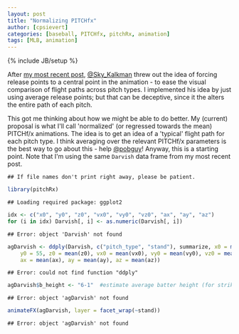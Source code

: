 ```yaml
---
layout: post
title: "Normalizing PITCHfx"
author: [cpsievert]
categories: [baseball, PITCHfx, pitchRx, animation]
tags: [MLB, animation]
---
```

{% include JB/setup %}

After [my most recent post](http://cpsievert.github.io/2013/05/yu-darvishs-deception-factor/),
[@Sky_Kalkman](http://twitter.com/Sky_Kalkman) threw out the idea of forcing release points to a
central point in the animation - to ease the visual comparison of flight paths across pitch types.
I implemented his idea by just using average release points; but that can be deceptive, since it
the alters the entire path of each pitch.

This got me thinking about how we might be able to do better. My (current) proposal is what I'll
call 'normalized' (or regressed towards the mean) PITCHf/x animations. The idea is to get an idea
of a 'typical' flight path for each pitch type. I think averaging over the relevant PITCHf/x
parameters is the best way to go about this - help [@pobguy](http://twitter.com/pobguy)! Anyway,
this is a starting point. Note that I'm using the same `Darvish` data frame from my most recent
post.


```
## If file names don't print right away, please be patient.
```



```r
library(pitchRx)
```

```
## Loading required package: ggplot2
```

```r
idx <- c("x0", "y0", "z0", "vx0", "vy0", "vz0", "ax", "ay", "az")
for (i in idx) Darvish[, i] <- as.numeric(Darvish[, i])
```

```
## Error: object 'Darvish' not found
```

```r
agDarvish <- ddply(Darvish, c("pitch_type", "stand"), summarize, x0 = mean(x0), 
    y0 = 55, z0 = mean(z0), vx0 = mean(vx0), vy0 = mean(vy0), vz0 = mean(vz0), 
    ax = mean(ax), ay = mean(ay), az = mean(az))
```

```
## Error: could not find function "ddply"
```

```r
agDarvish$b_height <- "6-1"  #estimate average batter height (for strikezones)
```

```
## Error: object 'agDarvish' not found
```

```r
animateFX(agDarvish, layer = facet_wrap(~stand))
```

```
## Error: object 'agDarvish' not found
```

